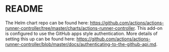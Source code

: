 # README
The Helm chart repo can be found here: <https://github.com/actions/actions-runner-controller/tree/master/charts/actions-runner-controller>.
This add-on is configured to use the GitHub apps style authentication.  More details of setting this up can be found here: <https://github.com/actions/actions-runner-controller/blob/master/docs/authenticating-to-the-github-api.md>.
